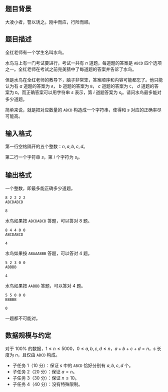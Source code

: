 ## 题目背景

大凌小者，警以诱之。刚中而应，行险而顺。

## 题目描述

全红老师有一个学生名叫水鸟。

水鸟马上有一门考试要进行，考试一共有 $n$ 道题，每道题的答案是 `ABCD` 四个选项之一。全红老师在考试之前完美猜中了每道题的答案并告诉了水鸟。

但是水鸟在全红老师的教导下，脑子非常笨，答案顺序和内容可能都忘了。他只能认为有 $a$ 道题的答案为 `A`， $b$ 道题的答案为 `B`， $c$ 道题的答案为 `C`， $d$ 道题的答案为 `D`。而正确答案可以用字符串 $s$ 表示，第 $i$ 道题答案为 $s_i$。请问水鸟最多能对多少道题。

简单来说，就是把对应数量的 `ABCD` 构造成一个字符串，使得和 $s$ 对应的正确率尽可能高。

## 输入格式

第一行空格隔开的五个整数：$n,a,b,c,d$。

第二行一个字符串 $s$，第 $i$ 个字符为 $s_i$。

## 输出格式

一个整数，即最多能正确多少道题。

```input1
8 2 2 2 2
ABCDABCD
```

```output1
8
```

水鸟如果按 `ABCDABCD` 答题，可以答对 $8$ 题。

```input2
8 4 4 0 0
ABCDABCD
```

```output2
4
```

水鸟如果按 `ABAAABBB` 答题，可以答对 $4$ 题。

```input3
5 2 3 0 0 
ABBBB
```

```output3
4
```

水鸟如果按 `AABBB` 答题，可以答对 $4$ 题。


```input4
5 5 0 0 0 
BBBBB
```

```output4
0
```

一题都不可能对。

## 数据规模与约定

对于 $100\%$ 的数据，$1 \le n\le 5000$，$0\le a,b,c,d\le n$，$a+b+c+d=n$，$s$ 长度为 $n$，且仅由 `ABCD` 构成。

- 子任务 1（10 分）：保证 $s$ 中的 `ABCD` 恰好分别有 $a,b,c,d$ 个。
- 子任务 2（20 分）：保证 $a=n$。
- 子任务 3（30 分）：保证 $n\le 10$。
- 子任务 4（40 分）：没有特殊限制。
